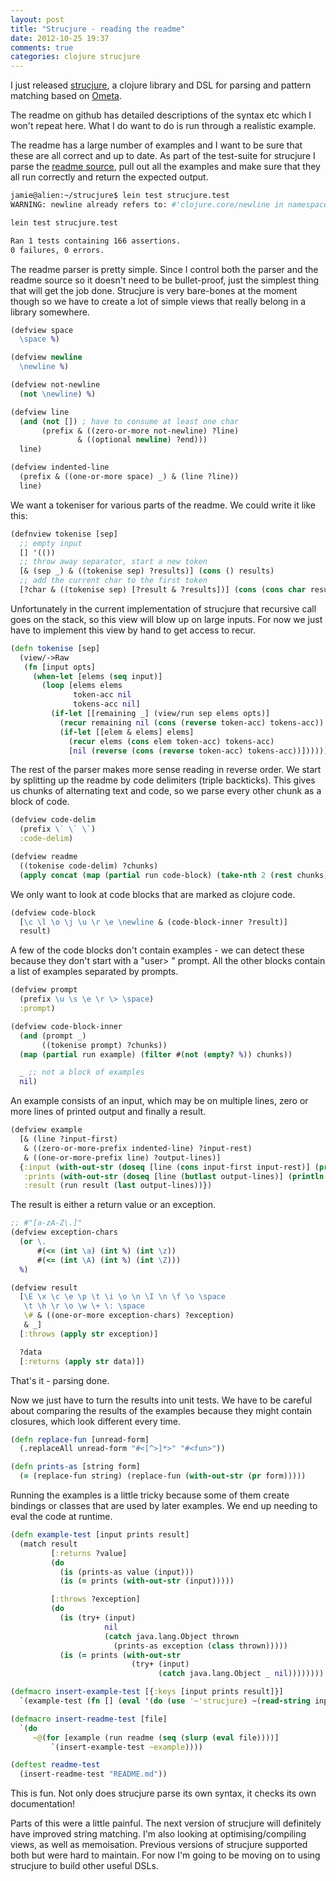 ```yaml
---
layout: post
title: "Strucjure - reading the readme"
date: 2012-10-25 19:37
comments: true
categories: clojure strucjure
---
```


I just released [strucjure](https://github.com/jamii/strucjure), a clojure library and DSL for parsing and pattern matching based on [Ometa](http://lambda-the-ultimate.org/node/2477).

The readme on github has detailed descriptions of the syntax etc which I won't repeat here. What I do want to do is run through a realistic example.

<!--more-->

The readme has a large number of examples and I want to be sure that these are all correct and up to date. As part of the test-suite for strucjure I parse the [readme source](https://raw.github.com/jamii/strucjure/master/README.md), pull out all the examples and make sure that they all run correctly and return the expected output.

```bash
jamie@alien:~/strucjure$ lein test strucjure.test
WARNING: newline already refers to: #'clojure.core/newline in namespace: strucjure.test, being replaced by: #'strucjure.test/newline

lein test strucjure.test

Ran 1 tests containing 166 assertions.
0 failures, 0 errors.
```

The readme parser is pretty simple. Since I control both the parser and the readme source so it doesn't need to be bullet-proof, just the simplest thing that will get the job done. Strucjure is very bare-bones at the moment though so we have to create a lot of simple views that really belong in a library somewhere.

```clojure
(defview space
  \space %)

(defview newline
  \newline %)

(defview not-newline
  (not \newline) %)

(defview line
  (and (not []) ; have to consume at least one char
       (prefix & ((zero-or-more not-newline) ?line)
               & ((optional newline) ?end)))
  line)

(defview indented-line
  (prefix & ((one-or-more space) _) & (line ?line))
  line)
```

We want a tokeniser for various parts of the readme. We could write it like this:

```clojure
(defnview tokenise [sep]
  ;; empty input
  [] '(())
  ;; throw away separator, start a new token
  [& (sep _) & ((tokenise sep) ?results)] (cons () results)
  ;; add the current char to the first token
  [?char & ((tokenise sep) [?result & ?results])] (cons (cons char result) results))
```

Unfortunately in the current implementation of strucjure that recursive call goes on the stack, so this view will blow up on large inputs. For now we just have to implement this view by hand to get access to recur.

```clojure
(defn tokenise [sep]
  (view/->Raw
   (fn [input opts]
     (when-let [elems (seq input)]
       (loop [elems elems
              token-acc nil
              tokens-acc nil]
         (if-let [[remaining _] (view/run sep elems opts)]
           (recur remaining nil (cons (reverse token-acc) tokens-acc))
           (if-let [[elem & elems] elems]
             (recur elems (cons elem token-acc) tokens-acc)
             [nil (reverse (cons (reverse token-acc) tokens-acc))])))))))
```

The rest of the parser makes more sense reading in reverse order. We start by splitting up the readme by code delimiters (triple backticks). This gives us chunks of alternating text and code, so we parse every other chunk as a block of code.

```clojure
(defview code-delim
  (prefix \` \` \`)
  :code-delim)

(defview readme
  ((tokenise code-delim) ?chunks)
  (apply concat (map (partial run code-block) (take-nth 2 (rest chunks)))))
```

We only want to look at code blocks that are marked as clojure code.

```clojure
(defview code-block
  [\c \l \o \j \u \r \e \newline & (code-block-inner ?result)]
  result)
```

A few of the code blocks don't contain examples - we can detect these because they don't start with a "user> " prompt. All the other blocks contain a list of examples separated by prompts.

```clojure
(defview prompt
  (prefix \u \s \e \r \> \space)
  :prompt)

(defview code-block-inner
  (and (prompt _)
       ((tokenise prompt) ?chunks))
  (map (partial run example) (filter #(not (empty? %)) chunks))

  _ ;; not a block of examples
  nil)
```

An example consists of an input, which may be on multiple lines, zero or more lines of printed output and finally a result.

```clojure
(defview example
  [& (line ?input-first)
   & ((zero-or-more-prefix indented-line) ?input-rest)
   & ((one-or-more-prefix line) ?output-lines)]
  {:input (with-out-str (doseq [line (cons input-first input-rest)] (print (apply str line) \space)))
   :prints (with-out-str (doseq [line (butlast output-lines)] (println (apply str line))))
   :result (run result (last output-lines))})
```

The result is either a return value or an exception.

```clojure
;; #"[a-zA-Z\.]"
(defview exception-chars
  (or \.
      #(<= (int \a) (int %) (int \z))
      #(<= (int \A) (int %) (int \Z)))
  %)

(defview result
  [\E \x \c \e \p \t \i \o \n \I \n \f \o \space
   \t \h \r \o \w \+ \: \space
   \# & ((one-or-more exception-chars) ?exception)
   & _]
  [:throws (apply str exception)]

  ?data
  [:returns (apply str data)])
```

That's it - parsing done.

Now we just have to turn the results into unit tests. We have to be careful about comparing the results of the examples because they might contain closures, which look different every time.

```clojure
(defn replace-fun [unread-form]
  (.replaceAll unread-form "#<[^>]*>" "#<fun>"))

(defn prints-as [string form]
  (= (replace-fun string) (replace-fun (with-out-str (pr form)))))
```

Running the examples is a little tricky because some of them create bindings or classes that are used by later examples. We end up needing to eval the code at runtime.

```clojure
(defn example-test [input prints result]
  (match result
         [:returns ?value]
         (do
           (is (prints-as value (input)))
           (is (= prints (with-out-str (input)))))

         [:throws ?exception]
         (do
           (is (try+ (input)
                     nil
                     (catch java.lang.Object thrown
                       (prints-as exception (class thrown)))))
           (is (= prints (with-out-str
                           (try+ (input)
                                 (catch java.lang.Object _ nil))))))))

(defmacro insert-example-test [{:keys [input prints result]}]
  `(example-test (fn [] (eval '(do (use '~'strucjure) ~(read-string input)))) ~prints '~result))

(defmacro insert-readme-test [file]
  `(do
     ~@(for [example (run readme (seq (slurp (eval file))))]
         `(insert-example-test ~example))))

(deftest readme-test
  (insert-readme-test "README.md"))
```

This is fun. Not only does strucjure parse its own syntax, it checks its own documentation!

Parts of this were a little painful. The next version of strucjure will definitely have improved string matching. I'm also looking at optimising/compiling views, as well as memoisation. Previous versions of strucjure supported both but were hard to maintain. For now I'm going to be moving on to using strucjure to build other useful DSLs.
